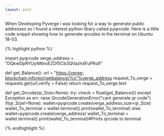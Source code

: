 ```yaml
---
layout: post
---
```


When Developing Pyverge i was looking for a way to  generate public addresses so i found a interest python libary called
pyqrcode. Here is a little code snippit showing how to generate qrcodes in the terminal on Ubuntu 18-03.





{% highlight python %}

  import pyqrcode
  verge_address = "DQkwDpRYUyNNnoEZDf5Cb3QVazh4FuPRs9"
  
  def get_Balance():
		url = "https://verge-blockchain.info/ext/getbalance/%s"%verge_address
		request_To_verge = requests.get(url,verify = False)
		return request_To_verge.text
    
  
  def get_Qrcode(qr_Size=None):
		try:
			check = float(get_Balance())
		except Exception as err:
			raise QrcodeGenerationError("cant generate qr code")
		if(qr_Size!=None):
			wallet=pyqrcode.create(verge_address,size=qr_Size)
			wallet_To_terminal = wallet.terminal()
			print(wallet_To_terminal)
		else:
			wallet=pyqrcode.create(verge_address)
			wallet_To_terminal = wallet.terminal()
      print(wallet_To_terminal)#Prints qrcode to terminal
  
{% endhighlight %}
